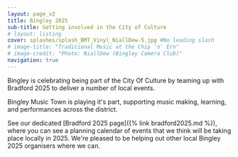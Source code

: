 ```yaml
---
layout: page_v2
title: Bingley 2025
sub-title: Getting involved in the City of Culture
# layout: listing
cover: splashes/splash_BMT_Vinyl_NiallDew-5.jpg #No leading slash
# image-title: "Traditional Music at the Chip 'n' Ern" 
# image-credit: "Photo: NiallDew (Bingley Camera Club)"
navigation: true
---
```


Bingley is celebrating being part of the City Of Culture by teaming up with Bradford 2025 to deliver a number of local events.

Bingley Music Town is playing it's part, supporting music making, learning, and performances across the district.

See our dedicated [Bradford 2025 page]({% link bradford2025.md %}), where you can see a planning calendar of events that we think will be taking place locally in 2025. We're pleased to be helping out other local Bingley 2025 organisers where we can.


